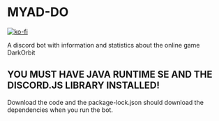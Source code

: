 # MYAD-DO
[![ko-fi](https://www.ko-fi.com/img/githubbutton_sm.svg)](https://ko-fi.com/W7W21C3X1)

A discord bot with information and statistics about the online game DarkOrbit

## YOU MUST HAVE JAVA RUNTIME SE AND THE DISCORD.JS LIBRARY INSTALLED!

Download the code and the package-lock.json should download the dependencies when you run the bot.

